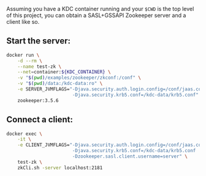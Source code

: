Assuming you have a KDC container running and your `$CWD` is the top level of
this project, you can obtain a SASL+GSSAPI Zookeeper server and a client like
so.

Start the server:
-----------------

```sh
docker run \
    -d --rm \
    --name test-zk \
    --net=container:${KDC_CONTAINER} \
    -v "$(pwd)/examples/zookeeper/zkconf:/conf" \
    -v "$(pwd)/data:/kdc-data:ro" \
    -e SERVER_JVMFLAGS="-Djava.security.auth.login.config=/conf/jaas.conf
                        -Djava.security.krb5.conf=/kdc-data/krb5.conf" \
    zookeeper:3.5.6
```

Connect a client:
-----------------

```sh
docker exec \
    -it \
    -e CLIENT_JVMFLAGS="-Djava.security.auth.login.config=/conf/jaas.conf
                        -Djava.security.krb5.conf=/kdc-data/krb5.conf
                        -Dzookeeper.sasl.client.username=server" \
    test-zk \
    zkCli.sh -server localhost:2181
```
